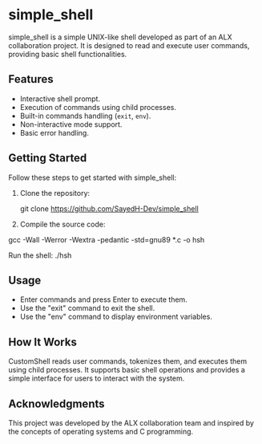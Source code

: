 # simple_shell

simple_shell is a simple UNIX-like shell developed as part of an ALX collaboration project.
It is designed to read and execute user commands, providing basic shell functionalities.

## Features

- Interactive shell prompt.
- Execution of commands using child processes.
- Built-in commands handling (`exit`, `env`).
- Non-interactive mode support.
- Basic error handling.

## Getting Started

Follow these steps to get started with simple_shell:

1. Clone the repository:

   git clone https://github.com/SayedH-Dev/simple_shell

2. Compile the source code:

gcc -Wall -Werror -Wextra -pedantic -std=gnu89 *.c -o hsh

Run the shell: ./hsh

## Usage

- Enter commands and press Enter to execute them.
- Use the "exit" command to exit the shell.
- Use the "env" command to display environment variables.

## How It Works

CustomShell reads user commands, tokenizes them, and executes them using child processes.
It supports basic shell operations and provides a simple interface for users to interact with the system.

## Acknowledgments

This project was developed by the ALX collaboration team and inspired by the concepts of operating systems and C programming.

